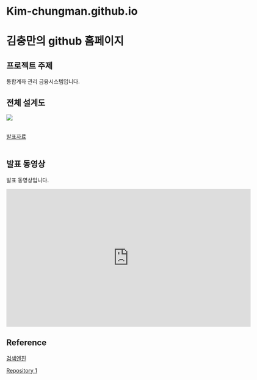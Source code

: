 # Kim-chungman.github.io

# 김충만의 github 홈페이지​

## 프로젝트 주제​

통합계좌 관리 금융시스템입니다.​

## 전체 설계도​

<img src="architecture.png"/><br> ​

[발표자료](/project.pptx)<br>​

## 발표 동영상​

발표 동영상입니다.​
<iframe id="ytplayer" type="text/html" width="640" height="360" src="https://www.youtube.com/embed/reOGfxYJre0" frameborder="0"></iframe>


## Reference​

[검색엔진](https://naver.com)​

[Repository 1](https://{github-id}.github.io/{repository-name})
